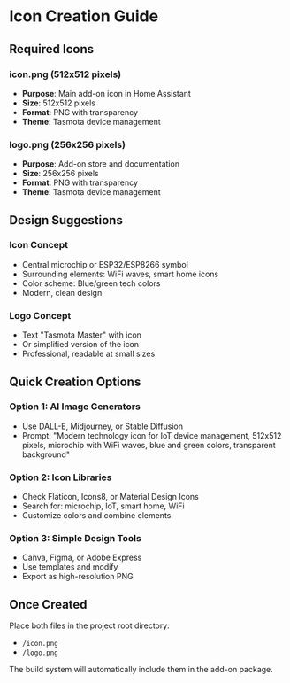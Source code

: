 # Icon Creation Guide

## Required Icons

### icon.png (512x512 pixels)
- **Purpose**: Main add-on icon in Home Assistant
- **Size**: 512x512 pixels
- **Format**: PNG with transparency
- **Theme**: Tasmota device management

### logo.png (256x256 pixels) 
- **Purpose**: Add-on store and documentation
- **Size**: 256x256 pixels
- **Format**: PNG with transparency
- **Theme**: Tasmota device management

## Design Suggestions

### Icon Concept
- Central microchip or ESP32/ESP8266 symbol
- Surrounding elements: WiFi waves, smart home icons
- Color scheme: Blue/green tech colors
- Modern, clean design

### Logo Concept
- Text "Tasmota Master" with icon
- Or simplified version of the icon
- Professional, readable at small sizes

## Quick Creation Options

### Option 1: AI Image Generators
- Use DALL-E, Midjourney, or Stable Diffusion
- Prompt: "Modern technology icon for IoT device management, 512x512 pixels, microchip with WiFi waves, blue and green colors, transparent background"

### Option 2: Icon Libraries
- Check Flaticon, Icons8, or Material Design Icons
- Search for: microchip, IoT, smart home, WiFi
- Customize colors and combine elements

### Option 3: Simple Design Tools
- Canva, Figma, or Adobe Express
- Use templates and modify
- Export as high-resolution PNG

## Once Created
Place both files in the project root directory:
- `/icon.png`
- `/logo.png`

The build system will automatically include them in the add-on package.